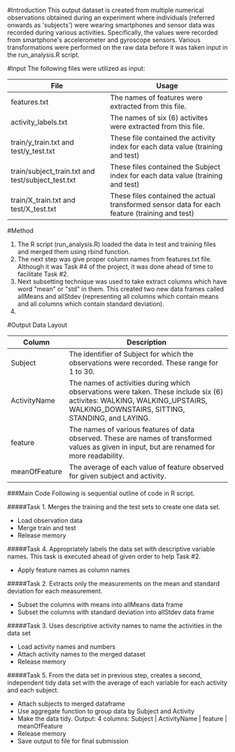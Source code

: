 #Introduction
This output dataset is created from multiple numerical observations obtained during an experiment where individuals (referred onwards as 'subjects') were wearing smartphones and sensor data was recorded during various activities. Specifically, the values were recorded from smartphone's accelerometer and gyroscope sensors. Various transformations were performed on the raw data before it was taken input in the run_analysis.R script.

#Input
The following files were utilized as input:

|File|Usage|
|---|---|
|features.txt|The names of features were extracted from this file.|
|activity_labels.txt|The names of six (6) activites were extracted from this file.|
|train/y_train.txt and test/y_test.txt|These file contained the activity index for each data value (training and test)|
|train/subject_train.txt and test/subject_test.txt|These files contained the Subject index for each data value (training and test)|
|train/X_train.txt and test/X_test.txt|These files contained the actual transformed sensor data for each feature (training and test)|


#Method
1. The R script (run_analysis.R) loaded the data in test and training files and merged them using rbind function. 
2. The next step was give proper column names from features.txt file. Although it was Task #4 of the project, it was done ahead of time to facilitate Task #2.
3. Next subsetting technique was used to take extract columns which have word "mean" or "std" in them. This created two new data frames called allMeans and allStdev (representing all columns which contain means and all columns which contain standard deviation).
4. 



#Output Data Layout

|Column|Description|
|----|----|
|Subject|The identifier of Subject for which the observations were recorded. These range for 1 to 30.|
|ActivityName|The names of activities during which observations were taken. These include six (6) activites: WALKING, WALKING_UPSTAIRS, WALKING_DOWNSTAIRS, SITTING, STANDING, and LAYING.|
|feature|The names of various features of data observed. These are names of transformed values as given in input, but are renamed for more readability.|
|meanOfFeature|The average of each value of feature observed for given subject and activity.|


###Main Code
Following is sequential outline of code in R script.

#####Task 1. Merges the training and the test sets to create one data set.
  * Load observation data
  * Merge train and test
  * Release memory

#####Task 4. Appropriately labels the data set with descriptive variable names. 
This task is executed ahead of given order to help Task #2.
  * Apply feature names as column names

#####Task 2. Extracts only the measurements on the mean and standard deviation for each measurement.
  * Subset the columns with means into allMeans data frame
  * Subset the columns with standard deviation into allStdev data frame

#####Task 3. Uses descriptive activity names to name the activities in the data set
  
  * Load activity names and numbers
  * Attach activity names to the merged dataset
  * Release memory

#####Task 5. From the data set in previous step, creates a second, independent tidy data set with the average of each variable for each activity and each subject.

  * Attach subjects to merged dataframe
  * Use aggregate function to group data by Subject and Activity 
  * Make the data tidy. Output: 4 columns: Subject | ActivityName  | feature | meanOfFeature
  * Release memory
  * Save output to file for final submission